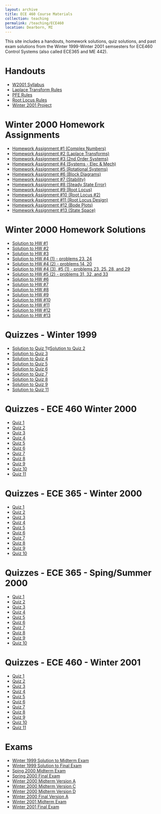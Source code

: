 ```yaml
---
layout: archive
title: ECE 460 Course Materials
collection: teaching
permalink: /teaching/ECE460
location: Dearborn, MI
---
```


This site includes a handouts, homework solutions, quiz solutions, and past exam solutions from the Winter 1999-Winter 2001 semsesters  for ECE460 Control Systems (also called ECE365 and ME 442).


Handouts
======
* [W2001 Syllabus](./ECE460/w2001.pdf) 
* [Laplace Transform Rules](./ECE460/LaplaceTransform.pdf)  
* [PFE Rules](./ECE460/pfexpn.pdf)  
* [Root Locus Rules](./ECE460/RootLocusRules.pdf) 
* [Winter 2001 Project](./ECE460/ProjectW01.pdf)  


Winter 2000 Homework Assignments
======
* [Homework Assignment #1 (Complex Numbers)](./ECE460/W00hq1.pdf)  
* [Homework Assignment #2 (Laplace Transforms)](./ECE460/W00hq2.pdf)  
* [Homework Assignment #3 (2nd Order Systems)](./ECE460/W00hq3.pdf) 
* [Homework Assignment #4 (Systems - Elec & Mech)](./ECE460/W00hq4.pdf) 
* [Homework Assignment #5 (Rotational Systems)](./ECE460/W00hq5.pdf) 
* [Homework Assignment #6 (Block Diagrams)](./ECE460/W00hq6.pdf) 
* [Homework Assignment #7 (Stability)](./ECE460/W00hq7.pdf) 
* [Homework Assignment #8 (Steady State Error)](./ECE460/W00hq8.pdf) 
* [Homework Assignment #9 (Root Locus)](./ECE460/W00hq9.pdf) 
* [Homework Assignment #10 (Root Locus #2)](./ECE460/W00hq10.pdf) 
* [Homework Assignment #11 (Root Locus Design)](./ECE460/W00hq11.pdf) 
* [Homework Assignment #12 (Bode Plots)](./ECE460/W00hq12.pdf) 
* [Homework Assignment #13 (State Space)](./ECE460/W00hq13.pdf) 


Winter 2000 Homework Solutions
=======
* [Solution to HW #1](./ECE460/W00hs1.pdf) 
* [Solution to HW #2](./ECE460/W00hs2.pdf) 
* [Solution to HW #3](./ECE460/W00hs3.pdf) 
* [Solution to HW #4 (1) - problems 23, 24](./ECE460/W00hs4_1.pdf) 
* [Solution to HW #4 (2) - problems 14, 20](./ECE460/W00hs4_2.pdf) 
* [Solution to HW #4 (3), #5 (1) - problems 23, 25, 28, and 29](./ECE460/W00hs4_3.pdf) 
* [Solution to HW #5 (2) - problems 31, 32, and 33](./ECE460/W00hs5.pdf) 
* [Solution to HW #6](./ECE460/W00hs6.pdf) 
* [Solution to HW #7](./ECE460/W00hs7.pdf) 
* [Solution to HW #8](./ECE460/W00hs8.pdf) 
* [Solution to HW #9](./ECE460/W00hs9.pdf) 
* [Solution to HW #10](./ECE460/W00hs10.pdf) 
* [Solution to HW #11](./ECE460/W00hs11.pdf) 
* [Solution to HW #12](./ECE460/W00hs12.pdf) 
* [Solution to HW #13](./ECE460/W00hq13.pdf) 


Quizzes - Winter 1999
======
* [Solution to Quiz 1](./ECE460/W99Quiz1.pdf)\t[Solution to Quiz 2](./ECE460/W99Quiz2.pdf) 
* [Solution to Quiz 3](./ECE460/W99Quiz3.pdf) 
* [Solution to Quiz 4](./ECE460/W99Quiz4.pdf)  
* [Solution to Quiz 5](./ECE460/W99Quiz5.pdf)  
* [Solution to Quiz 6](./ECE460/W99Quiz6.pdf)  
* [Solution to Quiz 7](./ECE460/W99Quiz7.pdf)  
* [Solution to Quiz 8](./ECE460/W99Quiz8.pdf)  
* [Solution to Quiz 9](./ECE460/W99Quiz9.pdf)  
* [Solution to Quiz 11](./ECE460/W99Quiz11.pdf) 

Quizzes - ECE 460 Winter 2000
======
* [Quiz 1](./ECE460/W00460Quiz1.pdf) 
* [Quiz 2](./ECE460/W00460Quiz2.pdf)  
* [Quiz 3](./ECE460/W00460Quiz3.pdf) 
* [Quiz 4](./ECE460/W00460Quiz4.pdf) 
* [Quiz 5](./ECE460/W00460Quiz5.pdf) 
* [Quiz 6](./ECE460/W00460Quiz6.pdf) 
* [Quiz 7](./ECE460/W00460Quiz7.pdf) 
* [Quiz 8](./ECE460/W00460Quiz8.pdf) 
* [Quiz 9](./ECE460/W00460Quiz9.pdf) 
* [Quiz 10](./ECE460/W00460Quiz10.pdf) 
* [Quiz 11](./ECE460/W00460Quiz11.pdf) 

Quizzes - ECE 365 - Winter 2000
======
* [Quiz 1](./ECE460/W00365q1.pdf)
* [Quiz 2](./ECE460/W00365q2.pdf) 
* [Quiz 3](./ECE460/W00365q3.pdf) 
* [Quiz 4](./ECE460/W00365q4.pdf)
* [Quiz 5](./ECE460/W00365q5.pdf)
* [Quiz 6](./ECE460/W00365q6.pdf)
* [Quiz 7](./ECE460/W00365q7.pdf)
* [Quiz 8](./ECE460/W00365q8.pdf)
* [Quiz 9](./ECE460/W00365q9.pdf) 
* [Quiz 10](./ECE460/W00365q10.pdf) 

Quizzes - ECE 365 - Sping/Summer 2000
======
* [Quiz 1](./ECE460/S00365q1.pdf)
* [Quiz 2](./ECE460/S00365q2.pdf) 
* [Quiz 3](./ECE460/S00365q3.pdf) 
* [Quiz 4](./ECE460/S00365q4.pdf)
* [Quiz 5](./ECE460/S00365q5.pdf)
* [Quiz 6](./ECE460/S00365q6.pdf)
* [Quiz 7](./ECE460/S00365q7.pdf)
* [Quiz 8](./ECE460/S00365q8.pdf)
* [Quiz 9](./ECE460/S00365q9.pdf) 
* [Quiz 10](./ECE460/S00365q10.pdf)

Quizzes - ECE 460 - Winter 2001
======
* [Quiz 1](./ECE460/W01q1.pdf)
* [Quiz 2](./ECE460/W01q2.pdf) 
* [Quiz 3](./ECE460/W01q3.pdf) 
* [Quiz 4](./ECE460/W01q4.pdf)
* [Quiz 5](./ECE460/W01q5.pdf)
* [Quiz 6](./ECE460/W01q6.pdf)
* [Quiz 7](./ECE460/W01q7.pdf)
* [Quiz 8](./ECE460/W01q8.pdf)
* [Quiz 9](./ECE460/W01q9.pdf) 
* [Quiz 10](./ECE460/W05q10.pdf)
* [Quiz 11](./ECE460/W05q11.pdf)   

Exams
======
* [Winter 1999 Solution to Midterm Exam](./ECE460/W99MidtermExam.pdf)
* [Winter 1999 Solution to Final Exam](./ECE460/W99FinalExamW99.pdf) 
* [Sping 2000 Midterm Exam](./ECE460/SS00Midterm.pdf) 
* [Spring 2000 Final Exam](./ECE460/SS00Final.pdf) 
* [Winter 2000 Midterm Version A](./ECE460/W00mida.pdf) 
* [Winter 2000 Midterm Version C](./ECE460/W00midc.pdf)   
* [Winter 2000 Midterm Version D](./ECE460/W00midd.pdf)   
* [Winter 2000 Final Version A](./ECE460/W00Final.pdf)  
* [Winter 2001 Midterm Exam](./ECE460/W01Midterm.pdf)  
* [Winter 2001 Final Exam](./ECE460/W01Final.pdf)  

